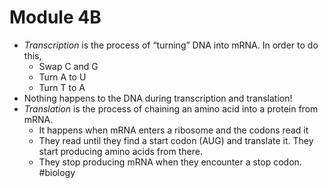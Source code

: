 # Module 4B
* *Transcription* is the process of “turning” DNA into mRNA. In order to do this,
	* Swap C and G
	* Turn A to U
	* Turn T to A
* Nothing happens to the DNA during transcription and translation!
* *Translation* is the process of chaining an amino acid into a protein from mRNA.
	* It happens when mRNA enters a ribosome and the codons read it
	* They read until they find a start codon (AUG) and translate it. They start producing amino acids from there.
	* They stop producing mRNA when they encounter a stop codon.
#biology
